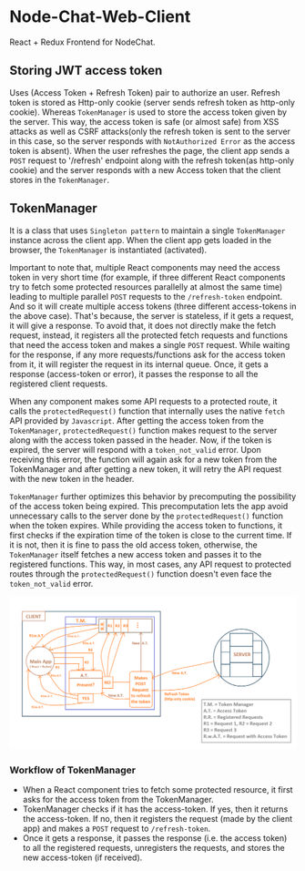 # Node-Chat-Web-Client

React + Redux Frontend for NodeChat.

## Storing JWT access token
Uses (Access Token + Refresh Token) pair to authorize an user. Refresh token is stored as Http-only cookie (server sends refresh token as http-only cookie). Whereas `TokenManager` is used to store the access token given by the server. This way, the access token is safe (or almost safe) from XSS attacks as well as CSRF attacks(only the refresh token is sent to the server in this case, so the server responds with `NotAuthorized Error` as the access token is absent). When the user refreshes the page, the client app sends a `POST` request to '/refresh' endpoint along with the refresh token(as http-only cookie) and the server responds with a new Access token that the client stores in the `TokenManager`.

## TokenManager
It is a class that uses `Singleton pattern` to maintain a single `TokenManager` instance across the client app. When the client app gets loaded in the browser, the `TokenManager` is instantiated (activated).

Important to note that, multiple React components may need the access token in very short time (for example, if three different React components try to fetch some protected resources parallelly at almost the same time) leading to multiple parallel `POST` requests to the `/refresh-token` endpoint. And so it will create multiple access tokens (three different access-tokens in the above case). That's because, the server is stateless, if it gets a request, it will give a response. To avoid that, it does not directly make the fetch request, instead, it registers all the protected fetch requests and functions that need the access token and makes a single `POST` request. While waiting for the response, if any more requests/functions ask for the access token from it, it will register the request in its internal queue. Once, it gets a response (access-token or error), it passes the response to all the registered client requests.

When any component makes some API requests to a protected route, it calls the `protectedRequest()` function that internally uses the native `fetch` API provided by `Javascript`. After getting the access token from the `TokenManager`, `protectedRequest()` function makes request to the server along with the access token passed in the header. Now, if the token is expired, the server will respond with a `token_not_valid` error. Upon receiving this error, the function will again ask for a new token from the TokenManager and after getting a new token, it will retry the API request with the new token in the header.

`TokenManager` further optimizes this behavior by precomputing the possibility of the access token being expired. This precomputation lets the app avoid unnecessary calls to the server done by the `protectedRequest()` function when the token expires. While providing the access token to functions, it first checks if the expiration time of the token is close to the current time. If it is not, then it is fine to pass the old access token, otherwise, the `TokenManager` itself fetches a new access token and passes it to the registered functions. This way, in most cases, any API request to protected routes through the `protectedRequest()` function doesn't even face the `token_not_valid` error.

![TokenManager Architecture](./docs/TokenManager_architecture.png)

### Workflow of TokenManager
- When a React component tries to fetch some protected resource, it first asks for the access token from the TokenManager.
- TokenManager checks if it has the access-token. If yes, then it returns the access-token. If no, then it registers the request (made by the client app) and makes a `POST` request to `/refresh-token`.
- Once it gets a response, it passes the response (i.e. the access token) to all the registered requests, unregisters the requests, and stores the new access-token (if received).
